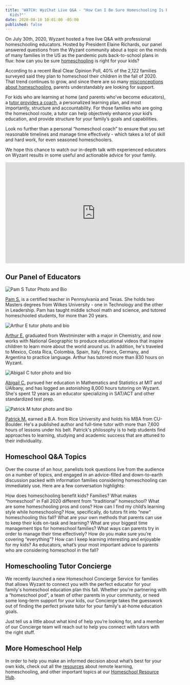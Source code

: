 ```yaml
---
title: 'WATCH: WyzChat Live Q&A - "How Can I Be Sure Homeschooling Is Right for My
  Kids?"'
date: 2020-08-10 10:01:00 -05:00
published: false
---
```


On July 30th, 2020, Wyzant hosted a free live Q&A with professional homeschooling educators. Hosted by President Elaine Richards, our panel answered questions from the Wyzant community about a topic on the minds of many families in the US as the pandemic puts back-to-school plans in flux: how can you be sure [homeschooling](https://www.wyzant.com/blog/which-homeschool-approach-is-right-for-your-kids/) is right for your kids? 

According to a recent Real Clear Opinion Poll, 40% of the 2,122 families surveyed said they plan to homeschool their children in the fall of 2020. That trend continues to grow, and since there are so many [misconceptions about homeschooling](https://www.wyzant.com/blog/myths-about-homeschooling/), parents understandably are looking for support. 

For kids who are learning at home (and parents who’ve become educators), a [tutor provides a coach](https://www.wyzant.com/blog/tutoring-homeschool-help/), a personalized learning plan, and most importantly, structure and accountability. For those families who are going the homeschool route, a tutor can help objectively enhance your kid’s education, and provide structure for your family’s goals and capabilities. 

Look no further than a personal “homeschool coach” to ensure that you set reasonable timelines and manage time effectively - which takes a lot of skill and hard work, for even seasoned homeschoolers.

We hope this chance to watch our in-depth talk with experienced educators on Wyzant results in some useful and actionable advice for your family. 

<iframe width="560" height="315" src="https://www.youtube.com/embed/IB9zAbehjvQ" frameborder="0" allow="accelerometer; autoplay; encrypted-media; gyroscope; picture-in-picture" allowfullscreen></iframe>

## Our Panel of Educators

![Pam S Tutor Photo and Bio](/blog/uploads/HS%20Carousel%202.png)

[Pam S.](https://www.wyzant.com/match/tutor/87489653) is a certified teacher in Pennsylvania and Texas. She holds two Masters degrees from Wilkes University - one in Technology and the other in Leadership. Pam has taught middle school math and science, and tutored homeschooled students, for more than 20 years. 

![Arthur E tutor photo and bio](/blog/uploads/HS%20Carousel%203.png)

[Arthur E.](https://www.wyzant.com/match/tutor/76727080) graduated from Westminster with a major in Chemistry, and now works with National Geographic to produce educational videos that inspire children to learn more about the world around us. In addition, he's traveled to Mexico, Costa Rica, Colombia, Spain, Italy, France, Germany, and Argentina to practice language. Arthur has tutored more than 830 hours on Wyzant.

![Abigail C tutor photo and bio](/blog/uploads/HS%20Carousel%204.png)

[Abigail C.](https://www.wyzant.com/match/tutor/76077800) pursued her education in Mathematics and Statistics at MIT and UAlbany, and has logged an astonishing 8,000 hours tutoring on Wyzant. She's spent 12 years as an educator specializing in SAT/ACT and other standardized test prep.

![Patrick M tutor photo and bio](/blog/uploads/HS%20Carousel%205.png)

[Patrick M.](https://www.wyzant.com/match/tutor/78154630) earned a B.A. from Rice University and holds his MBA from CU-Boulder. He's a published author and full-time tutor with more than 7,600 hours of lessons under his belt. Patrick's philosophy is to help students find approaches to learning, studying and academic success that are attuned to their individuality. 

## Homeschool Q&A Topics

Over the course of an hour, panelists took questions live from the audience on a number of topics, and engaged in an advice-filled and down-to-earth discussion packed with information families considering homeschooling can immediately use. Here are a few conversation highlights:


How does homeschooling benefit kids? Families?
What makes “homeschool” in Fall 2020 different from “traditional” homeschool?
What are some homeschooling pros and cons?
How can I find my child’s learning style while homeschooling?
How, specifically, do tutors fit into “new” homeschooling this fall?
What are your own methods that parents can use to keep their kids on-task and learning?
What are your biggest time management tips for homeschool families? 
What ways can parents try in order to manage their time effectively?
How do you make sure you’re covering “everything”?
How can I keep learning interesting and enjoyable for my kids?
As educators, what’s your most important advice to parents who are considering homeschool in the fall?

## Homeschooling Tutor Concierge

We recently launched a new Homeschool Concierge Service for families that allows Wyzant to connect you with the perfect educator for your family's homeschool education plan this fall. Whether you're partnering with a “homeschool pod”, a team of other parents in your community, or need some long-term support for your kids, our Concierge takes the guesswork out of finding the perfect private tutor for your family's at-home education goals.

Just tell us a little about what kind of help you’re looking for, and a member of our Concierge team will reach out to help you connect with tutors with the right stuff. 

## More Homeschool Help

In order to help you make an informed decision about what’s best for your own kids, check out all the [resources](https://www.wyzant.com/blog/online-back-to-school-resources/) about remote learning, homeschooling, and other important topics at our [Homeschool Resource Hub](https://www.wyzant.com/blog/homeschool-resources/). 
